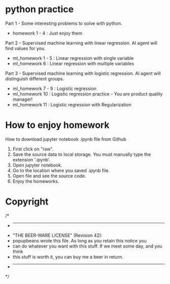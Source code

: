 # python practice

Part 1 - Some interesting problems to solve with python.

- homework 1 - 4 : Just enjoy them

Part 2 - Supervised machine learning with linear regression. AI agent will find values for you.

- ml_homework 1 - 5 : Linear regression with single variable 
- ml_homework 6 : Linear regression with multiple variables

Part 3 - Supervised machine learning with logistic regression. AI agent will distinguish different groups. 

- ml_homework 7 - 9 : Logistic regression
- ml_homework 10 : Logistic regression practice - You are product quality manager!
- ml_homework 11 : Logistic regression with Regularization


# How to enjoy homework
How to download jupyter notebook .ipynb file from Github

1. First click on "raw".
2. Save the source data to local storage. You must manually type the extension '.ipynb'.
3. Open jupyter notebook.
4. Go to the location where you saved .ipynb file.
5. Open file and see the source code.
6. Enjoy the homeworks.

# Copyright

/*
 * ----------------------------------------------------------------------------
 * "THE BEER-WARE LICENSE" (Revision 42):
 * popupbeans wrote this file.  As long as you retain this notice you
 * can do whatever you want with this stuff. If we meet some day, and you think
 * this stuff is worth it, you can buy me a beer in return.
 * ----------------------------------------------------------------------------
 */